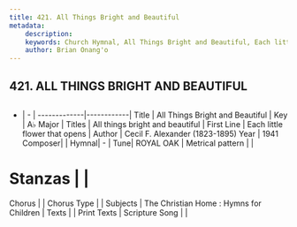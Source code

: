 ```yaml
---
title: 421. All Things Bright and Beautiful
metadata:
    description: 
    keywords: Church Hymnal, All Things Bright and Beautiful, Each little flower that opens, All things bright and beautiful
    author: Brian Onang'o
---
```



## 421. ALL THINGS BRIGHT AND BEAUTIFUL

```txt

```

- |   -  |
-------------|------------|
Title | All Things Bright and Beautiful |
Key | A♭ Major |
Titles | All things bright and beautiful |
First Line | Each little flower that opens |
Author | Cecil F. Alexander (1823-1895)
Year | 1941
Composer|  |
Hymnal|  - |
Tune| ROYAL OAK |
Metrical pattern | |
# Stanzas |  |
Chorus |  |
Chorus Type |  |
Subjects | The Christian Home : Hymns for Children |
Texts |  |
Print Texts | 
Scripture Song |  |
  
